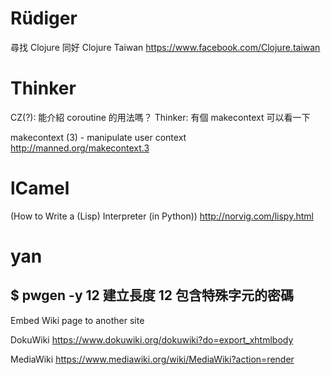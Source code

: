 # Rüdiger

尋找 Clojure 同好
Clojure Taiwan
<https://www.facebook.com/Clojure.taiwan>  

# Thinker

CZ(?): 能介紹 coroutine 的用法嗎？
Thinker: 有個 makecontext 可以看一下

makecontext (3) - manipulate user context
<http://manned.org/makecontext.3>  

# lCamel

(How to Write a (Lisp) Interpreter (in Python))
<http://norvig.com/lispy.html>  

# yan

$ pwgen -y 12
建立長度 12 包含特殊字元的密碼
--------
Embed Wiki page to another site

DokuWiki
<https://www.dokuwiki.org/dokuwiki?do=export_xhtmlbody>  

MediaWiki
<https://www.mediawiki.org/wiki/MediaWiki?action=render>  